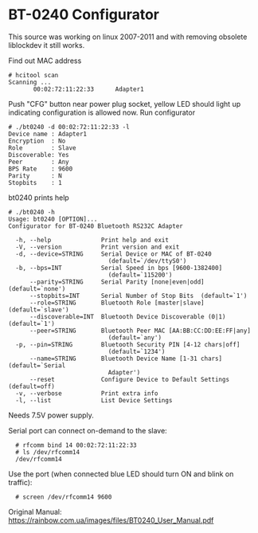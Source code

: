 # BT-0240 Configurator

This source was working on linux 2007-2011
and with removing obsolete liblockdev it still works.

Find out MAC address

    # hcitool scan
    Scanning ...
           00:02:72:11:22:33      Adapter1

Push "CFG" button near power plug socket, 
yellow LED should light up indicating
configuration is allowed now.
Run configurator

    # ./bt0240 -d 00:02:72:11:22:33 -l
    Device name : Adapter1
    Encryption  : No
    Role        : Slave
    Discoverable: Yes
    Peer        : Any
    BPS Rate    : 9600
    Parity      : N
    Stopbits    : 1

bt0240 prints help

    # ./bt0240 -h
    Usage: bt0240 [OPTION]...
    Configurator for BT-0240 Bluetooth RS232C Adapter

      -h, --help              Print help and exit
      -V, --version           Print version and exit
      -d, --device=STRING     Serial Device or MAC of BT-0240
                                (default=`/dev/ttyS0')
      -b, --bps=INT           Serial Speed in bps [9600-1382400]
                                (default=`115200')
          --parity=STRING     Serial Parity [none|even|odd]  (default=`none')
          --stopbits=INT      Serial Number of Stop Bits  (default=`1')
          --role=STRING       Bluetooth Role [master|slave]  (default=`slave')
          --discoverable=INT  Bluetooth Device Discoverable (0|1)  (default=`1')
          --peer=STRING       Bluetooth Peer MAC [AA:BB:CC:DD:EE:FF|any]
                                (default=`any')
      -p, --pin=STRING        Bluetooth Security PIN [4-12 chars|off]
                                (default=`1234')
          --name=STRING       Bluetooth Device Name [1-31 chars]  (default=`Serial
                                Adapter')
          --reset             Configure Device to Default Settings  (default=off)
      -v, --verbose           Print extra info
      -l, --list              List Device Settings

Needs 7.5V power supply.

Serial port can connect on-demand to the slave:

      # rfcomm bind 14 00:02:72:11:22:33
      # ls /dev/rfcomm14
      /dev/rfcomm14

Use the port (when connected blue LED should turn ON and blink on traffic):

      # screen /dev/rfcomm14 9600

Original Manual: https://rainbow.com.ua/images/files/BT0240_User_Manual.pdf
